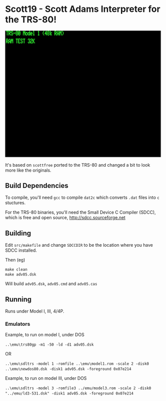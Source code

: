 # Scott19 - Scott Adams Interpreter for the TRS-80!

![](adv05.gif)

It's based on `scottfree` ported to the TRS-80 and changed a bit to look more like the originals.

## Build Dependencies

To compile, you'll need `gcc` to compile `dat2c` which converts `.dat` files into `c` stuctures.

For the TRS-80 binaries, you'll need the Small Device C Compiler (SDCC), which is free and open source, http://sdcc.sourceforge.net

## Building

Edit `src/makefile` and change `SDCCDIR` to be the location where you have SDCC installed.

Then (eg)
```
make clean
make adv05.dsk
```


Will build `adv05.dsk`, `adv05.cmd` and `adv05.cas`


## Running

Runs under Model I, III, 4/4P.

### Emulators

Example, to run on model I, under DOS

`..\emu\trs80gp -m1 -50 -ld -d1 adv05.dsk`

OR

`..\emu\sdltrs -model 1 -romfile ..\emu\model1.rom -scale 2 -disk0 ..\emu\newdos80.dsk -disk1 adv05.dsk -foreground 0x07e214`

Example, to run on model III, under DOS

`..\emu\sdltrs -model 3 -romfile3 ../emu/model3.rom -scale 2 -disk0 "../emu/ld3-531.dsk" -disk1 adv05.dsk -foreground 0x07e214`














